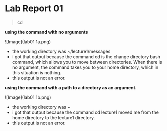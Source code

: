 # Lab Report 01

> cd 

**using the command with no arguments**

![Image](lab01 1a.png)
- the working directory was ~/lecture1/messages
- i got that output because the command cd is the change directory bash command, which allows you to move between directories. When there is no argument, the command takes you to your home directory, which in this situation is nothing.
- this output is not an error.

**using the command with a path to a directory as an argument.**

![Image](lab01 1b.png)
- the working directory was ~
- i got that output because the command cd lecture1 moved me from the home directory to the lecture1 directory.
- this output is not an error.
